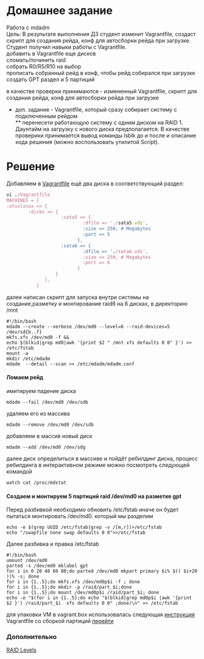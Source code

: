 # Домашнее задание
Работа с mdadm  
Цель: В результате выполнения ДЗ студент изменит Vagrantfile, создаст скрипт для создания рейда, конф для автосборки рейда при загрузке. Студент получил навыки работы с Vagrantfile.  
добавить в Vagrantfile еще дисков  
сломать/починить raid  
собрать R0/R5/R10 на выбор  
прописать собранный рейд в конф, чтобы рейд собирался при загрузке  
создать GPT раздел и 5 партиций  
  
в качестве проверки принимаются - измененный Vagrantfile, скрипт для создания рейда, конф для автосборки рейда при загрузке  
* доп. задание - Vagrantfile, который сразу собирает систему с подключенным рейдом  
** перенесети работающую систему с одним диском на RAID 1. Даунтайм на загрузку с нового диска предполагается. В качестве проверики принимается вывод команды lsblk до и после и описание хода решения (можно воспользовать утилитой Script).  


# Решение  
Добавляем в [Vagrantfile](https://github.com/dbudakov/2.FS/blob/master/Vagrantfile) ещё два диска в соответствующий раздел:
```ruby
vi ./Vagrantfile  
MACHINES = {  
:otuslinux => {  
        :disks => {  
                    :sata5 => {    
                            :dfile => './sata5.vdi',    
                            :size => 250, # Megabytes  
                            :port => 5  
                          },  
                    :sata6 => {    
                            :dfile => './sata6.vdi',    
                            :size => 250, # Megabytes   
                            :port => 6  
                          }  
                  }  
              },  
           }    
```                
далее написан скрипт для запуска внутри системы на создание,разметку и монтирование raid6 на 6 дисках, в директорию /mnt  
```shell
#!/bin/bash
mdadm --create --verbose /dev/md0 --level=6 --raid-devices=5 /dev/sd{b..f} 
mkfs.xfs /dev/md0 -f &&  
echo $(blkid|grep md0|awk '{print $2 " /mnt xfs defaults 0 0" }') >> /etc/fstab   
mount -a  
mkdir /etc/mdadm
mdadm  --detail --scan >> /etc/mdadm/mdadm.conf
```
#### Ломаем рейд  
имитируем падение диска  
```
mdadm --fail /dev/md0 /dev/sdb  
```
удаляем его из массива  
```
mdadm --remove /dev/md0 /dev/sdb  
```
добавляем в массив новый диск  
```
mdadm --add /dev/md0 /dev/sdg  
```
далее диск определиться в массиве и пойдёт ребилдинг диска,
процесс ребилдинга в интерактивном режиме можно посмотреть следующей командой
```
watch cat /proc/mdstat  
```  
#### Создаем и монтируем 5 партиций raid /dev/md0 на разметке gpt  
Перед разбивкой необходимо обновить /etc/fstab иначе он будет пытаться монтировать /dev/md0. который мы разделим
```shell
echo -e $(grep UUID /etc/fstab|grep -v /[m,r])>/etc/fstab
echo "/swapfile none swap defaults 0 0">>/etc/fstab
```
Далее разбивка и правка /etc/fstab  
```shell
#!/bin/bash
umount /dev/md0
parted -s /dev/md0 mklabel gpt   
for i in 0 20 40 60 80;do parted /dev/md0 mkpart primary $i% $(( $i+20 ))% -s; done 
for i in {1..5};do mkfs.xfs /dev/md0p$i -f ; done  
for i in {1..5};do mkdir -p /raid/part_$i;done  
for i in {1..5};do mount /dev/md0p$i /raid/part_$i; done
echo -e "$(for i in {1..5};do echo "$(blkid|grep md0p$i |awk '{print $2 }') /raid/part_$i  xfs defaults 0 0" ;done)\n" >> /etc/fstab
```  
для упаковки VM в vagrant.box использовалась следующая [инструкция](https://github.com/dbudakov/support/blob/master/vagrant_help.md)  
Vagrantfile со сборкой партиций [перейти](https://github.com/dbudakov/2.FS/blob/master/Vagrantfile_custom)  

### Дополнительно
[RAID Levels](http://www.raid-calculator.com/raid-types-reference.aspx)  
